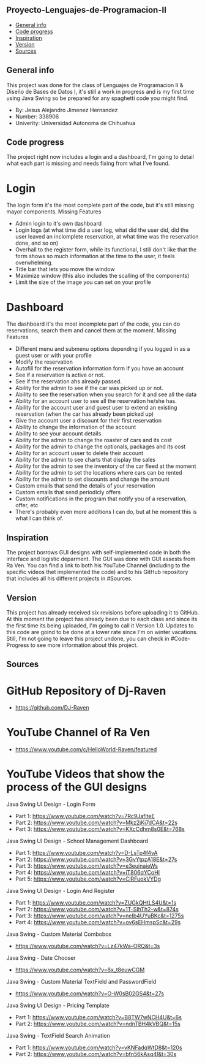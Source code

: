 ## Proyecto-Lenguajes-de-Programacion-II
* [General info](#general-info)
* [Code progress](#code-progress)
* [Inspiration](#insipiration)
* [Version](#version)
* [Sources](#sources)

## General info
This project was done for the class of Lenguajes de Programacion II & Diseño de Bases de Datos I, it's still a work in progress and is my first time using Java Swing so be prepared for any spaghetti code you might find.
* By: Jesus Alejandro Jimenez Hernandez
* Number: 338906
* Univerity: Universidad Autonoma de Chihuahua

## Code progress
The project right now includes a login and a dashboard, I'm going to detail what each part is missing and needs fixing from what I've found.
# Login
The login form it's the most complete part of the code, but it's still missing mayor components.
Missing Features
* Admin login to it's own dashboard
* Login logs (at what time did a user log, what did the user did, did the user leaved an inclomplete reservation, at what time was the reservation done, and so on)
* Overhall to the register form, while its functional, I still don't like that the form shows so much information at the time to the user, it feels overwhelming.
* Title bar that lets you move the window
* Maximize window (this also includes the scalling of the components)
* Limit the size of the image you can set on your profile

# Dashboard
The dashboard it's the most incomplete part of the code, you can do reservations, search them and cancel them at the moment.
Missing Features
* Different menu and submenu options depending if you logged in as a guest user or with your profile
* Modify the reservation
* Autofill for the reservation information form if you have an account
* See if a reservation is active or not.
* See if the reservation ahs already passed.
* Ability for the admin to see if the car was picked up or not.
* Ability to see the reservation when you search for it and see all the data
* Ability for an account user to see all the reservation he/she has.
* Ability for the account user and guest user to extend an existing reservation (when the car has already been picked up)
* Give the account user a discount for their first reservation
* Ability to change the information of the account
* Ability to see your account details
* Ability for the admin to change the roaster of cars and its cost
* Ability for the admin to change the optionals, packages and its cost
* Ability for an account usser to delete their account
* Ability for the admin to see charts that display the sales
* Ability for the admin to see the inventory of the car fleed at the moment
* Ability for the admin to set the locations where cars can be rented
* Ability for the admin to set discounts and change the amount
* Custom emails that send the details of your reservation
* Custom emails that send periodicly offers
* Custom notifications in the program that notify you of a reservation, offer, etc
* There's probably even more additions I can do, but at he moment this is what I can think of.

## Inspiration
The project borrows GUI designs with self-implemented code in both the interface and logistic deparment. 
The GUI was done with GUI assests from Ra Ven.
You can find a link to both his YouTube Channel (including to the specific videos thet implemented the code) and to his GitHub repository that includes all his different projects in #Sources.

## Version
This project has already received six revisions before uploading it to GitHub.
At this moment the project has already been due to each class and since its the first time its being uploaded, I'm going to call it Version 1.0.
Updates to this code are goind to be done at a lower rate since I'm on winter vacations. Still, I'm not going to leave this project undone, you can check in #Code-Progress to see more information about this project.

## Sources
# GitHub Repository of Dj-Raven
* https://github.com/DJ-Raven

# YouTube Channel of Ra Ven
* https://www.youtube.com/c/HelloWorld-Raven/featured

# YouTube Videos that show the process of the GUI designs

Java Swing UI Design - Login Form
* Part 1: https://www.youtube.com/watch?v=7Rc9JaflteE
* Part 2: https://www.youtube.com/watch?v=Mkz2jKi7dCA&t=22s
* Part 3: https://www.youtube.com/watch?v=KXcCdhm8s0E&t=768s

Java Swing UI Design - School Management Dashboard
* Part 1: https://www.youtube.com/watch?v=D-LsTp4f4vA
* Part 2: https://www.youtube.com/watch?v=3GvYtpzA18E&t=27s
* Part 3: https://www.youtube.com/watch?v=e3euinaieWs
* Part 4: https://www.youtube.com/watch?v=iT806qYCoHI
* Part 5: https://www.youtube.com/watch?v=ClRFuokVYDg

Java Swing UI Design - Login And Register
* Part 1: https://www.youtube.com/watch?v=ZUGkQHtLS4U&t=1s
* Part 2: https://www.youtube.com/watch?v=1T-SIhTh2-w&t=874s
* Part 3: https://www.youtube.com/watch?v=neIb4UYuBKc&t=1275s
* Part 4: https://www.youtube.com/watch?v=ov6sEHmspSc&t=29s

Java Swing - Custom Material Combobox
* https://www.youtube.com/watch?v=Lz47kWa-ORQ&t=3s

Java Swing - Date Chooser
* https://www.youtube.com/watch?v=8x_t8euwCGM

Java Swing - Custom Material TextField and PasswordField
* https://www.youtube.com/watch?v=O-W0sB02GS4&t=27s

Java Swing UI Design - Pricing Template
* Part 1: https://www.youtube.com/watch?v=B8TW7wNCH4U&t=6s
* Part 2: https://www.youtube.com/watch?v=ndnTBH4kVBQ&t=15s

Java Swing - TextField Search Animation
* Part 1: https://www.youtube.com/watch?v=vKNFadqWtD8&t=120s
* Part 2: https://www.youtube.com/watch?v=bfn56kAsq4I&t=30s
